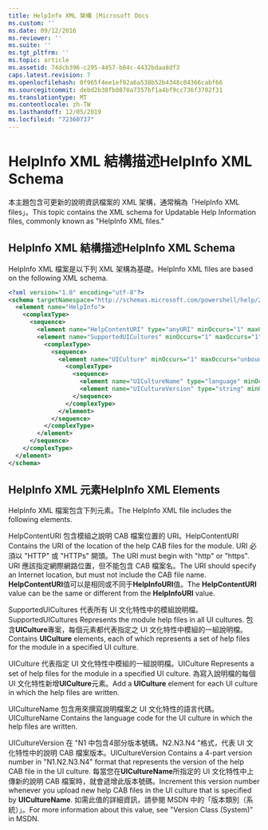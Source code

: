 ```yaml
---
title: HelpInfo XML 架構 |Microsoft Docs
ms.custom: ''
ms.date: 09/12/2016
ms.reviewer: ''
ms.suite: ''
ms.tgt_pltfrm: ''
ms.topic: article
ms.assetid: 74dcb396-c295-4457-b84c-4432bdaa8df3
caps.latest.revision: 7
ms.openlocfilehash: 0f965f4ee1ef92a6a538b52b4348c04366cabf66
ms.sourcegitcommit: debd2b38fb8070a7357bf1a4bf9cc736f3702f31
ms.translationtype: MT
ms.contentlocale: zh-TW
ms.lasthandoff: 12/05/2019
ms.locfileid: "72360737"
---
```

# <a name="helpinfo-xml-schema"></a><span data-ttu-id="0636b-102">HelpInfo XML 結構描述</span><span class="sxs-lookup"><span data-stu-id="0636b-102">HelpInfo XML Schema</span></span>

<span data-ttu-id="0636b-103">本主題包含可更新的說明資訊檔案的 XML 架構，通常稱為「HelpInfo XML files」。</span><span class="sxs-lookup"><span data-stu-id="0636b-103">This topic contains the XML schema for Updatable Help Information files, commonly known as "HelpInfo XML files."</span></span>

## <a name="helpinfo-xml-schema"></a><span data-ttu-id="0636b-104">HelpInfo XML 結構描述</span><span class="sxs-lookup"><span data-stu-id="0636b-104">HelpInfo XML Schema</span></span>

<span data-ttu-id="0636b-105">HelpInfo XML 檔案是以下列 XML 架構為基礎。</span><span class="sxs-lookup"><span data-stu-id="0636b-105">HelpInfo XML files are based on the following XML schema.</span></span>

```xml
<?xml version="1.0" encoding="utf-8"?>
<schema targetNamespace="http://schemas.microsoft.com/powershell/help/2010/05" xmlns="http://www.w3.org/2001/XMLSchema">
  <element name="HelpInfo">
    <complexType>
      <sequence>
        <element name="HelpContentURI" type="anyURI" minOccurs="1" maxOccurs="1" />
        <element name="SupportedUICultures" minOccurs="1" maxOccurs="1">
          <complexType>
            <sequence>
              <element name="UICulture" minOccurs="1" maxOccurs="unbounded">
                <complexType>
                  <sequence>
                    <element name="UICultureName" type="language" minOccurs="1" maxOccurs="1" />
                    <element name="UICultureVersion" type="string" minOccurs="1" maxOccurs="1" />
                  </sequence>
                </complexType>
              </element>
            </sequence>
          </complexType>
        </element>
      </sequence>
    </complexType>
  </element>
</schema>
```

## <a name="helpinfo-xml-elements"></a><span data-ttu-id="0636b-106">HelpInfo XML 元素</span><span class="sxs-lookup"><span data-stu-id="0636b-106">HelpInfo XML Elements</span></span>

<span data-ttu-id="0636b-107">HelpInfo XML 檔案包含下列元素。</span><span class="sxs-lookup"><span data-stu-id="0636b-107">The HelpInfo XML file includes the following elements.</span></span>

<span data-ttu-id="0636b-108">HelpContentURI 包含模組之說明 CAB 檔案位置的 URI。</span><span class="sxs-lookup"><span data-stu-id="0636b-108">HelpContentURI Contains the URI of the location of the help CAB files for the module.</span></span> <span data-ttu-id="0636b-109">URI 必須以 "HTTP" 或 "HTTPs" 開頭。</span><span class="sxs-lookup"><span data-stu-id="0636b-109">The URI must begin with "http" or "https".</span></span> <span data-ttu-id="0636b-110">URI 應該指定網際網路位置，但不能包含 CAB 檔案名。</span><span class="sxs-lookup"><span data-stu-id="0636b-110">The URI should specify an Internet location, but must not include the CAB file name.</span></span> <span data-ttu-id="0636b-111">**HelpContentURI**值可以是相同或不同于**HelpInfoURI**值。</span><span class="sxs-lookup"><span data-stu-id="0636b-111">The **HelpContentURI** value can be the  same or different from the **HelpInfoURI** value.</span></span>

<span data-ttu-id="0636b-112">SupportedUICultures 代表所有 UI 文化特性中的模組說明檔。</span><span class="sxs-lookup"><span data-stu-id="0636b-112">SupportedUICultures Represents the module help files in all UI cultures.</span></span> <span data-ttu-id="0636b-113">包含**UICulture**專案，每個元素都代表指定之 UI 文化特性中模組的一組說明檔。</span><span class="sxs-lookup"><span data-stu-id="0636b-113">Contains **UICulture** elements, each of which represents a set of help files for the module in a specified UI culture.</span></span>

<span data-ttu-id="0636b-114">UICulture 代表指定 UI 文化特性中模組的一組說明檔。</span><span class="sxs-lookup"><span data-stu-id="0636b-114">UICulture Represents a set of help files for the module in a specified UI culture.</span></span> <span data-ttu-id="0636b-115">為寫入說明檔的每個 UI 文化特性新增**UICulture**元素。</span><span class="sxs-lookup"><span data-stu-id="0636b-115">Add a **UICulture** element for each UI culture in which the help files are written.</span></span>

<span data-ttu-id="0636b-116">UICultureName 包含用來撰寫說明檔案之 UI 文化特性的語言代碼。</span><span class="sxs-lookup"><span data-stu-id="0636b-116">UICultureName Contains the language code for the UI culture in which the help files are written.</span></span>

<span data-ttu-id="0636b-117">UICultureVersion 在 "N1 中包含4部分版本號碼。N2.N3.N4 "格式，代表 UI 文化特性中的說明 CAB 檔案版本。</span><span class="sxs-lookup"><span data-stu-id="0636b-117">UICultureVersion Contains a 4-part version number in "N1.N2.N3.N4" format that represents the version of the help CAB file in the UI culture.</span></span> <span data-ttu-id="0636b-118">每當您在**UICultureName**所指定的 UI 文化特性中上傳新的說明 CAB 檔案時，就會遞增此版本號碼。</span><span class="sxs-lookup"><span data-stu-id="0636b-118">Increment this version number whenever you upload new help CAB files in the UI culture that is specified by **UICultureName**.</span></span> <span data-ttu-id="0636b-119">如需此值的詳細資訊，請參閱 MSDN 中的「版本類別（系統）」。</span><span class="sxs-lookup"><span data-stu-id="0636b-119">For more information about this value, see "Version Class (System)" in MSDN.</span></span>